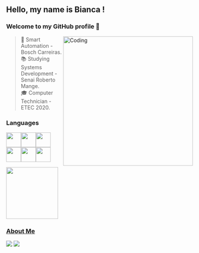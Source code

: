 ## Hello, my name is Bianca !
### Welcome to my GitHub profile  👋

<img align="right" alt="Coding" width="350" src="https://www.alura.com.br/artigos/assets/hello-world-em-varias-linguagens/imagem1.gif">

> 🔭 Smart Automation - Bosch Carreiras. <br>
> 📚 Studying Systems Development - Senai Roberto Mange. <br>
> 🎓 Computer Technician - ETEC 2020. <br>


### Languages
<img src="https://cdn.jsdelivr.net/gh/devicons/devicon/icons/java/java-original.svg" width="40" height="40"/><img src="https://cdn.jsdelivr.net/gh/devicons/devicon/icons/python/python-original.svg" width="40" height="40"/><img src="https://cdn.jsdelivr.net/gh/devicons/devicon/icons/javascript/javascript-original.svg" width="40" height="40"/> <img src="https://cdn.jsdelivr.net/gh/devicons/devicon/icons/html5/html5-original.svg" width="40" height="40"/><img src="https://cdn.jsdelivr.net/gh/devicons/devicon/icons/css3/css3-original.svg" width="40" height="40"/><img src="https://cdn.jsdelivr.net/gh/devicons/devicon/icons/react/react-original.svg"  width="40" height="40"/>
          
          

<div>
<a href="https://github.com/https://github.com/BiancaHotops">
<img height="140em" src="https://github-readme-stats.vercel.app/api/top-langs/?username=BiancaHotops&layout=compact&langs_count=7&theme=tokyonight"/>
</div>
  
### About Me
<div>
<a href="https://www.instagram.com/bianca_hotops/" target="_blank"><img src="https://img.shields.io/badge/-Instagram-%23E4405F?style=for-the-badge&logo=instagram&logoColor=white" target="_blank"></a>
<a href="https://www.linkedin.com/in/bianca-hotops-39b056208/" target="_blank"><img src="https://img.shields.io/badge/-LinkedIn-%230077B5?style=for-the-badge&logo=linkedin&logoColor=white" target="_blank"></a>

</div>
